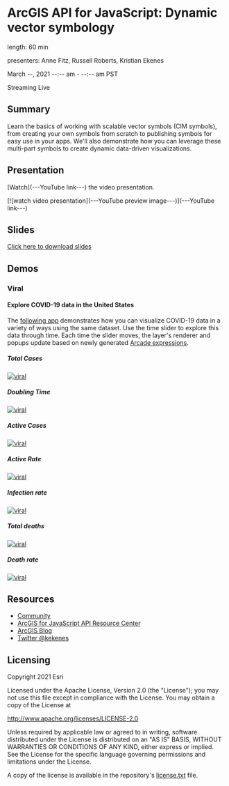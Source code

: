 # ArcGIS API for JavaScript: Dynamic vector symbology

length: 60 min

presenters: Anne Fitz, Russell Roberts, Kristian Ekenes

March --, 2021 --:-- am - --:-- am PST

Streaming Live

## Summary

Learn the basics of working with scalable vector symbols (CIM symbols), from creating your own symbols from scratch to publishing symbols for easy use in your apps. We'll also demonstrate how you can leverage these multi-part symbols to create dynamic data-driven visualizations.

## Presentation

[Watch](---YouTube link---) the video presentation.

[![watch video presentation](---YouTube preview image---)](---YouTube link---)

## Slides

[Click here to download slides](https://github.com/ekenes/conferences/raw/master/ds-2021/dynamic-vector-symbols/slides.pptx)

## Demos

### Viral

#### Explore COVID-19 data in the United States

The [following app](https://ekenes.github.io/covid19viz/) demonstrates how you can visualize COVID-19 data in a variety of ways using the same dataset. Use the time slider to explore this data through time. Each time the slider moves, the layer's renderer and popups update based on newly generated [Arcade expressions](https://developers.arcgis.com/arcade/).

##### Total Cases

[![viral](images/total-cases.png)](https://ekenes.github.io/covid19viz/)

##### Doubling Time

[![viral](images/doubling-time.png)](https://ekenes.github.io/covid19viz/)

##### Active Cases

[![viral](images/active-cases.png)](https://ekenes.github.io/covid19viz/)

##### Active Rate

[![viral](images/active-rate.png)](https://ekenes.github.io/covid19viz/)

##### Infection rate

[![viral](images/infection-rate.png)](https://ekenes.github.io/covid19viz/)

##### Total deaths

[![viral](images/total-deaths.png)](https://ekenes.github.io/covid19viz/)

##### Death rate

[![viral](images/death-rate.png)](https://ekenes.github.io/covid19viz/)

## Resources

* [Community](https://developers.arcgis.com/en/javascript/jshelp/community.html)
* [ArcGIS for JavaScript API Resource Center](http://help.arcgis.com/en/webapi/javascript/arcgis/index.html)
* [ArcGIS Blog](https://www.esri.com/arcgis-blog/author/kekenes/)
* [Twitter @kekenes](http://twitter.com/kekenes)

## Licensing

Copyright 2021 Esri

Licensed under the Apache License, Version 2.0 (the "License");
you may not use this file except in compliance with the License.
You may obtain a copy of the License at

   http://www.apache.org/licenses/LICENSE-2.0

Unless required by applicable law or agreed to in writing, software
distributed under the License is distributed on an "AS IS" BASIS,
WITHOUT WARRANTIES OR CONDITIONS OF ANY KIND, either express or implied.
See the License for the specific language governing permissions and
limitations under the License.

A copy of the license is available in the repository's [license.txt](license.txt) file.
